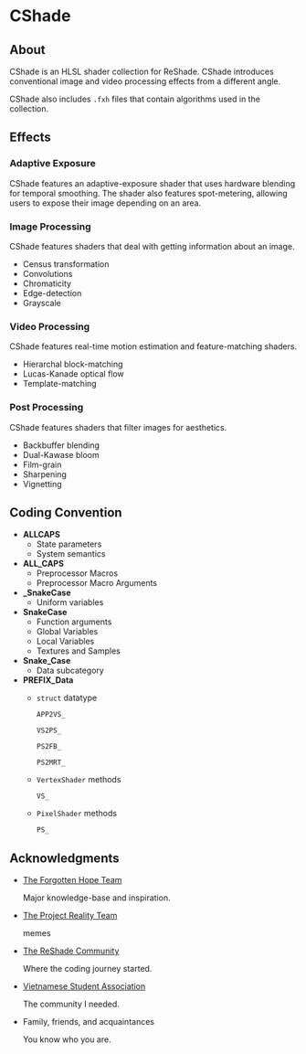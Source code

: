 
# CShade

## About

CShade is an HLSL shader collection for ReShade. CShade introduces conventional image and video processing effects from a different angle.

CShade also includes `.fxh` files that contain algorithms used in the collection.

## Effects

### Adaptive Exposure

CShade features an adaptive-exposure shader that uses hardware blending for temporal smoothing. The shader also features spot-metering, allowing users to expose their image depending on an area.

### Image Processing

CShade features shaders that deal with getting information about an image.

- Census transformation
- Convolutions
- Chromaticity
- Edge-detection
- Grayscale

### Video Processing

CShade features real-time motion estimation and feature-matching shaders.

- Hierarchal block-matching
- Lucas-Kanade optical flow
- Template-matching

### Post Processing

CShade features shaders that filter images for aesthetics.

- Backbuffer blending
- Dual-Kawase bloom
- Film-grain
- Sharpening
- Vignetting

## Coding Convention

- **ALLCAPS**
    - State parameters
    - System semantics
- **ALL_CAPS**
    - Preprocessor Macros
    - Preprocessor Macro Arguments
- **_SnakeCase**
    - Uniform variables
- **SnakeCase**
    - Function arguments
    - Global Variables
    - Local Variables
    - Textures and Samples
- **Snake_Case**
    - Data subcategory
- **PREFIX_Data**
    - `struct` datatype

        `APP2VS_`

        `VS2PS_`

        `PS2FB_`

        `PS2MRT_`

    - `VertexShader` methods

        `VS_`

    - `PixelShader` methods

        `PS_`

## Acknowledgments

- [The Forgotten Hope Team](http://forgottenhope.warumdarum.de/)

    Major knowledge-base and inspiration.

- [The Project Reality Team](https://www.realitymod.com/)

    memes

- [The ReShade Community](https://reshade.me/)

    Where the coding journey started.

- [Vietnamese Student Association](https://www.instagram.com/asu.vsa)

    The community I needed.

- Family, friends, and acquaintances

    You know who you are.
